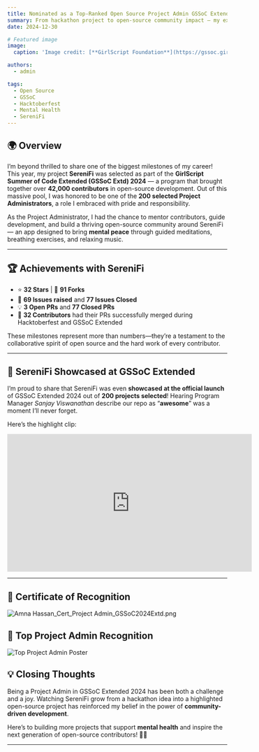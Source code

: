 ```yaml
---
title: Nominated as a Top-Ranked Open Source Project Admin GSSoC Extended 2024!
summary: From hackathon project to open-source community impact — my experience leading SereniFi in GSSoC Extended 2024.
date: 2024-12-30

# Featured image
image:
  caption: 'Image credit: [**GirlScript Foundation**](https://gssoc.girlscript.tech/)'

authors:
  - admin

tags:
  - Open Source
  - GSSoC
  - Hacktoberfest
  - Mental Health
  - SereniFi
---
```



## 🌍 Overview

I’m beyond thrilled to share one of the biggest milestones of my career!  
This year, my project **SereniFi** was selected as part of the **GirlScript Summer of Code Extended (GSSoC Extd) 2024** — a program that brought together over **42,000 contributors** in open-source development. Out of this massive pool, I was honored to be one of the **200 selected Project Administrators**, a role I embraced with pride and responsibility.

As the Project Administrator, I had the chance to mentor contributors, guide development, and build a thriving open-source community around SereniFi — an app designed to bring **mental peace** through guided meditations, breathing exercises, and relaxing music.

---

## 🏆 Achievements with SereniFi

- ⭐ **32 Stars** | 🔱 **91 Forks**
- 🐞 **69 Issues raised** and **77 Issues Closed**
- 💡 **3 Open PRs** and **77 Closed PRs**
- 🎉 **32 Contributors** had their PRs successfully merged during Hacktoberfest and GSSoC Extended

These milestones represent more than numbers—they’re a testament to the collaborative spirit of open source and the hard work of every contributor.

---

## 🎥 SereniFi Showcased at GSSoC Extended

I’m proud to share that SereniFi was even **showcased at the official launch** of GSSoC Extended 2024 out of **200 projects selected**! Hearing Program Manager *Sanjay Viswanathan* describe our repo as “**awesome**” was a moment I’ll never forget.

Here’s the highlight clip:

<iframe width="560" height="315" src="https://www.youtube.com/embed/w_8XdiCL5VE?si=nV8Ai5AUjxd41S4m&amp;start=834" title="YouTube video player" frameborder="0" allow="accelerometer; autoplay; clipboard-write; encrypted-media; gyroscope; picture-in-picture; web-share" referrerpolicy="strict-origin-when-cross-origin" allowfullscreen></iframe>

---
## 📜 Certificate of Recognition
![Amna Hassan_Cert_Project Admin_GSSoC2024Extd.png](https://media.licdn.com/dms/image/v2/D4D22AQGj4BJCvCBAzg/feedshare-shrink_2048_1536/feedshare-shrink_2048_1536/0/1731393508765?e=1759363200&v=beta&t=eTtcOx9T7XlH4-mewCCX9WVB4avna97TNqllNlkwXM4)

## 🏅 Top Project Admin Recognition

![Top Project Admin Poster](https://media.licdn.com/dms/image/v2/D5610AQH6z7S63r7C8w/image-shrink_800/image-shrink_800/0/1731685595135?e=1756810800&v=beta&t=yEvxTTNsf0HFNzC1M8rpTfRQjYrwIIFZYp1HQuJT0tw)

## 💡 Closing Thoughts

Being a Project Admin in GSSoC Extended 2024 has been both a challenge and a joy. Watching SereniFi grow from a hackathon idea into a highlighted open-source project has reinforced my belief in the power of **community-driven development**.

Here’s to building more projects that support **mental health** and inspire the next generation of open-source contributors! 🌿✨

---

